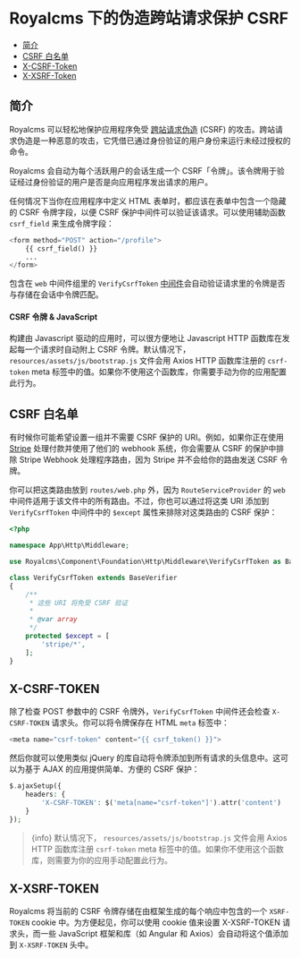 # Royalcms 下的伪造跨站请求保护 CSRF

- [简介](#csrf-introduction)
- [CSRF 白名单](#csrf-excluding-uris)
- [X-CSRF-Token](#csrf-x-csrf-token)
- [X-XSRF-Token](#csrf-x-xsrf-token)

<a name="csrf-introduction"></a>
## 简介

Royalcms 可以轻松地保护应用程序免受 [跨站请求伪造](https://en.wikipedia.org/wiki/Cross-site_request_forgery) (CSRF) 的攻击。跨站请求伪造是一种恶意的攻击，它凭借已通过身份验证的用户身份来运行未经过授权的命令。

Royalcms 会自动为每个活跃用户的会话生成一个 CSRF「令牌」。该令牌用于验证经过身份验证的用户是否是向应用程序发出请求的用户。

任何情况下当你在应用程序中定义 HTML 表单时，都应该在表单中包含一个隐藏的 CSRF 令牌字段，以便 CSRF 保护中间件可以验证该请求。可以使用辅助函数 `csrf_field` 来生成令牌字段：

```php
<form method="POST" action="/profile">
    {{ csrf_field() }}
    ...
</form>
```

包含在 `web` 中间件组里的 `VerifyCsrfToken` [中间件](/docs/middleware)会自动验证请求里的令牌是否与存储在会话中令牌匹配。

#### CSRF 令牌 & JavaScript

构建由 Javascript 驱动的应用时，可以很方便地让 Javascript HTTP 函数库在发起每一个请求时自动附上 CSRF 令牌。默认情况下， `resources/assets/js/bootstrap.js` 文件会用 Axios HTTP 函数库注册的 `csrf-token` meta 标签中的值。如果你不使用这个函数库，你需要手动为你的应用配置此行为。

<a name="csrf-excluding-uris"></a>
## CSRF 白名单

有时候你可能希望设置一组并不需要 CSRF 保护的 URI。例如，如果你正在使用 [Stripe](https://stripe.com) 处理付款并使用了他们的 webhook 系统，你会需要从 CSRF 的保护中排除 Stripe Webhook 处理程序路由，因为 Stripe 并不会给你的路由发送 CSRF 令牌。

你可以把这类路由放到 `routes/web.php` 外，因为 `RouteServiceProvider` 的 `web` 中间件适用于该文件中的所有路由。不过，你也可以通过将这类 URI 添加到 `VerifyCsrfToken` 中间件中的 `$except` 属性来排除对这类路由的 CSRF 保护：

```php
<?php

namespace App\Http\Middleware;

use Royalcms\Component\Foundation\Http\Middleware\VerifyCsrfToken as BaseVerifier;

class VerifyCsrfToken extends BaseVerifier
{
    /**
     * 这些 URI 将免受 CSRF 验证
     *
     * @var array
     */
    protected $except = [
        'stripe/*',
    ];
}
```

<a name="csrf-x-csrf-token"></a>
## X-CSRF-TOKEN

除了检查 POST 参数中的 CSRF 令牌外，`VerifyCsrfToken` 中间件还会检查 `X-CSRF-TOKEN` 请求头。你可以将令牌保存在 HTML `meta` 标签中：

```php
<meta name="csrf-token" content="{{ csrf_token() }}">
```

然后你就可以使用类似 jQuery 的库自动将令牌添加到所有请求的头信息中。这可以为基于 AJAX 的应用提供简单、方便的 CSRF 保护：

```php
$.ajaxSetup({
    headers: {
        'X-CSRF-TOKEN': $('meta[name="csrf-token"]').attr('content')
    }
});
```

> {info} 默认情况下， `resources/assets/js/bootstrap.js` 文件会用 Axios HTTP 函数库注册 `csrf-token` meta 标签中的值。如果你不使用这个函数库，则需要为你的应用手动配置此行为。

<a name="csrf-x-xsrf-token"></a>
## X-XSRF-TOKEN

Royalcms 将当前的 CSRF 令牌存储在由框架生成的每个响应中包含的一个 `XSRF-TOKEN` cookie 中。为方便起见，你可以使用 cookie 值来设置 X-XSRF-TOKEN 请求头，而一些 JavaScript 框架和库（如 Angular 和 Axios）会自动将这个值添加到 `X-XSRF-TOKEN` 头中。
